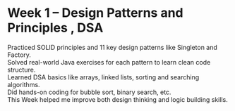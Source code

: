 # Week 1 – Design Patterns and Principles , DSA

Practiced SOLID principles and 11 key design patterns like Singleton and Factory.  
Solved real-world Java exercises for each pattern to learn clean code structure.  
Learned DSA basics like arrays, linked lists, sorting and searching algorithms.  
Did hands-on coding for bubble sort, binary search, etc.  
This Week helped me improve both design thinking and logic building skills.
